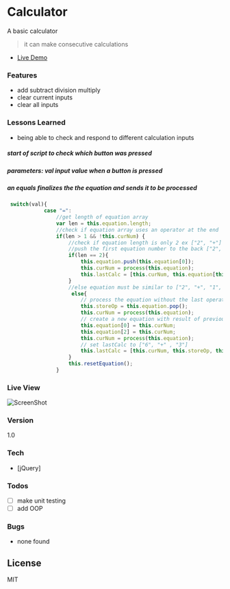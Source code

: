 # Calculator

A basic calculator
> it can make consecutive calculations

- [Live Demo](http://nealcloud.github.io/calculator/) 

### Features
  - add subtract division multiply
  - clear current inputs
  - clear all inputs
  
### Lessons Learned
 - being able to check and respond to different calculation inputs
 
##### start of script to check which button was pressed
##### parameters: val  input value when a button is pressed
##### an equals finalizes the the equation and sends it to be processed
```javascript
 switch(val){
            case "=":
                //get length of equation array
                var len = this.equation.length;
                //check if equation array uses an operator at the end  ex ["2", "+", "1", "+"]
                if(len > 1 && !this.curNum) {
                    //check if equation length is only 2 ex ["2", "+"]
                    //push the first equation number to the back ["2", "+", "2"] and process the equation
                    if(len == 2){
                        this.equation.push(this.equation[0]);
                        this.curNum = process(this.equation);
                        this.lastCalc = [this.curNum, this.equation[this.equation.length - 2],this.equation[this.equation.length - 1]];
                    }
                    //else equation must be similar to ["2", "+", "1", "+"]
                     else{
                        // process the equation without the last operator and store it ["2", "+", "1"]    pop ["+"]
                        this.storeOp = this.equation.pop();
                        this.curNum = process(this.equation);
                        // create a new equation with result of previous calculation  ["3" , "+", "3"]
                        this.equation[0] = this.curNum;
                        this.equation[2] = this.curNum;
                        this.curNum = process(this.equation);
                        // set lastCalc to ["6", "+" , "3"]
                        this.lastCalc = [this.curNum, this.storeOp, this.equation[this.equation.length - 1]];
                    }
                    this.resetEquation();
                }
```
### Live View
![ScreenShot](https://nealcloud.github.io/assets/img/c5.png)

### Version
1.0

### Tech
* [jQuery]

### Todos
 - [ ] make unit testing
 - [ ] add OOP

### Bugs
 - none found
 
License
----
MIT

